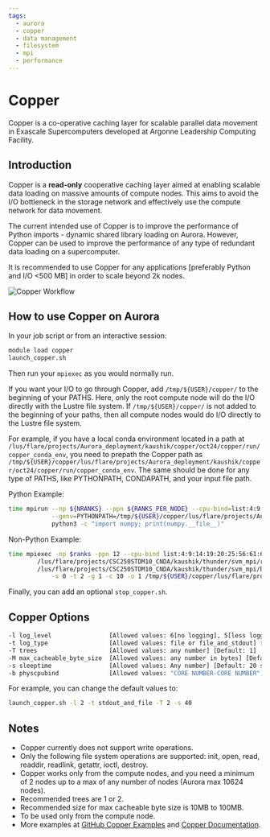 ```yaml
---
tags:
  - aurora
  - copper
  - data management
  - filesystem
  - mpi
  - performance
---
```


# Copper

Copper is a co-operative caching layer for scalable parallel data movement in Exascale Supercomputers developed at Argonne Leadership Computing Facility.

## Introduction

Copper is a **read-only** cooperative caching layer aimed at enabling scalable data loading on massive amounts of compute nodes. This aims to avoid the I/O bottleneck in the storage network and effectively use the compute network for data movement.

The current intended use of Copper is to improve the performance of Python imports - dynamic shared library loading on Aurora. However, Copper can be used to improve the performance of any type of redundant data loading on a supercomputer.

It is recommended to use Copper for any applications [preferably Python and I/O <500 MB] in order to scale beyond 2k nodes.

![Copper Workflow](copper.gif "Copper Workflow Architecture")

## How to use Copper on Aurora

In your job script or from an interactive session:

```bash
module load copper
launch_copper.sh
```

Then run your `mpiexec` as you would normally run.

If you want your I/O to go through Copper, add `/tmp/${USER}/copper/` to the beginning of your PATHS. Here, only the root compute node will do the I/O directly with the Lustre file system. If `/tmp/${USER}/copper/` is not added to the beginning of your paths, then all compute nodes would do I/O directly to the Lustre file system.

For example, if you have a local conda environment located in a path at `/lus/flare/projects/Aurora_deployment/kaushik/copper/oct24/copper/run/copper_conda_env`, you need to prepath the Copper path as `/tmp/${USER}/copper/lus/flare/projects/Aurora_deployment/kaushik/copper/oct24/copper/run/copper_conda_env`. The same should be done for any type of PATHS, like PYTHONPATH, CONDAPATH, and your input file path.

Python Example:

```bash
time mpirun --np ${NRANKS} --ppn ${RANKS_PER_NODE} --cpu-bind=list:4:9:14:19:20:25:56:61:66:71:74:79 --genvall \
            --genv=PYTHONPATH=/tmp/${USER}/copper/lus/flare/projects/Aurora_deployment/kaushik/copper/oct24/copper/run/copper_conda_env \
            python3 -c "import numpy; print(numpy.__file__)"
```

Non-Python Example:

```bash
time mpiexec -np $ranks -ppn 12 --cpu-bind list:4:9:14:19:20:25:56:61:66:71:74:79 --no-vni -genvall \
        /lus/flare/projects/CSC250STDM10_CNDA/kaushik/thunder/svm_mpi/run/aurora/wrapper.sh \
        /lus/flare/projects/CSC250STDM10_CNDA/kaushik/thunder/svm_mpi/build_ws1024/bin/thundersvm-train \
            -s 0 -t 2 -g 1 -c 10 -o 1 /tmp/${USER}/copper/lus/flare/projects/CSC250STDM10_CNDA/kaushik/thunder/svm_mpi/data/sc-40-data/real-sim_M100000_K25000_S0.836
```

Finally, you can add an optional `stop_copper.sh`.

## Copper Options

```bash
-l log_level                [Allowed values: 6[no logging], 5[less logging], 4, 3, 2, 1[more logging]] [Default: 6]
-t log_type                 [Allowed values: file or file_and_stdout] [Default: file]
-T trees                    [Allowed values: any number] [Default: 1]
-M max_cacheable_byte_size  [Allowed values: any number in bytes] [Default: 10MB]
-s sleeptime                [Allowed values: Any number] [Default: 20 seconds] Recommended to use 60 seconds for 4k nodes
-b physcpubind              [Allowed values: "CORE NUMBER-CORE NUMBER"] [Default: "48-51"]
```

For example, you can change the default values to:

```bash
launch_copper.sh -l 2 -t stdout_and_file -T 2 -s 40
```

## Notes

* Copper currently does not support write operations.
* Only the following file system operations are supported: init, open, read, readdir, readlink, getattr, ioctl, destroy.
* Copper works only from the compute nodes, and you need a minimum of 2 nodes up to a max of any number of nodes (Aurora max 10624 nodes).
* Recommended trees are 1 or 2.
* Recommended size for max cacheable byte size is 10MB to 100MB.
* To be used only from the compute node.
* More examples at [GitHub Copper Examples](https://github.com/argonne-lcf/copper/tree/main/examples/example3) and [Copper Documentation](https://alcf-copper-docs.readthedocs.io/en/latest/).